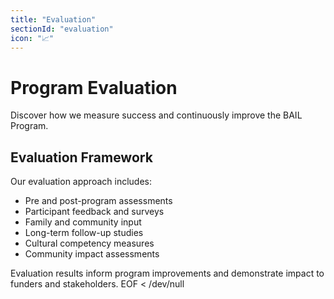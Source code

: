 ```yaml
---
title: "Evaluation"
sectionId: "evaluation"
icon: "📈"
---
```


# Program Evaluation

Discover how we measure success and continuously improve the BAIL Program.

## Evaluation Framework

Our evaluation approach includes:
- Pre and post-program assessments
- Participant feedback and surveys
- Family and community input
- Long-term follow-up studies
- Cultural competency measures
- Community impact assessments

Evaluation results inform program improvements and demonstrate impact to funders and stakeholders.
EOF < /dev/null